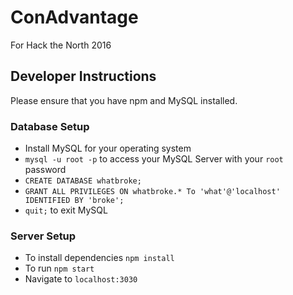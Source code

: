 # ConAdvantage

For Hack the North 2016

## Developer Instructions

Please ensure that you have npm and MySQL installed.

### Database Setup
- Install MySQL for your operating system
- `mysql -u root -p` to access your MySQL Server with your `root` password
- `CREATE DATABASE whatbroke;`
- `GRANT ALL PRIVILEGES ON whatbroke.* To 'what'@'localhost' IDENTIFIED BY 'broke';`
- `quit;` to exit MySQL

### Server Setup

- To install dependencies `npm install`
- To run `npm start`
- Navigate to `localhost:3030`
